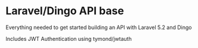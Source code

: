 # Laravel/Dingo API base

Everything needed to get started building an API with Laravel 5.2 and Dingo

Includes JWT Authentication using tymond/jwtauth

